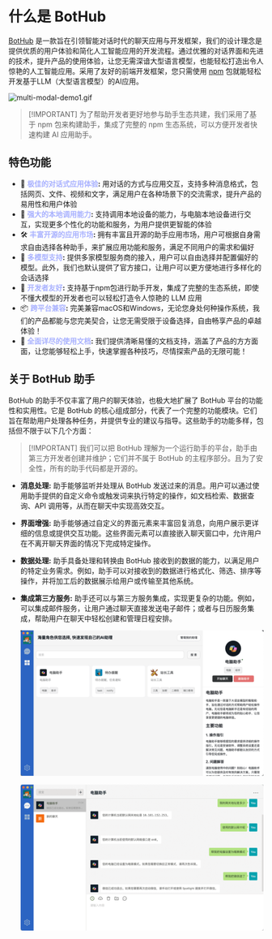 

# 什么是 BotHub
[BotHub](http://bothub.feijiangkeji.com/) 是一款旨在引领智能对话时代的聊天应用与开发框架，我们的设计理念是提供优质的用户体验和简化人工智能应用的开发流程。通过优雅的对话界面和先进的技术，提升产品的使用体验，让您无需深谙大型语言模型，也能轻松打造出令人惊艳的人工智能应用。采用了友好的前端开发框架，您只需使用 [npm](https://www.npmjs.com/) 包就能轻松开发基于LLM（大型语言模型）的AI应用。

  ![multi-modal-demo1.gif](./static/multi-modal-demo.gif)

<!-- 
<details>
  <summary>助手体系</summary>
  <p>BotHub 的助手管理体系是基于 npm 体系构建的，助手的安装、卸载方式就和安装 npm 包一样简单。真正做到用完即走。</p>
</details> -->
> \[!IMPORTANT]
>  为了帮助开发者更好地参与助手生态共建，我们采用了基于 npm 包来构建助手，集成了完整的 npm 生态系统，可以方便开发者快速构建 AI 应用助手。


## 特色功能
- 🥳 **<span style="color: #a8b1ff">极佳的对话式应用体验</span>:** 用对话的方式与应用交互，支持多种消息格式，包括网页、文件、视频和文字，满足用户在各种场景下的交流需求，提升产品的易用性和用户体验
- 🔑 **<span style="color: #a8b1ff">强大的本地调用能力</span>:** 支持调用本地设备的能力，与电脑本地设备进行交互，实现更多个性化的功能和服务，为用户提供更智能的体验
- 🛠️ **<span style="color: #a8b1ff">丰富开源的应用市场</span>:** 拥有丰富且开源的助手应用市场，用户可根据自身需求自由选择各种助手，来扩展应用功能和服务，满足不同用户的需求和偏好
- 🤖️ **<span style="color: #a8b1ff">多模型支持</span>:** 提供多家模型服务商的接入，用户可以自由选择并配置偏好的模型。此外，我们也默认提供了官方接口，让用户可以更方便地进行多样化的会话选择
- 🎉 **<span style="color: #a8b1ff">开发者友好</span>:** 支持基于npm包进行助手开发，集成了完整的生态系统，即使不懂大模型的开发者也可以轻松打造令人惊艳的 LLM 应用
- 📦 **<span style="color: #a8b1ff">跨平台兼容</span>:** 完美兼容macOS和Windows，无论您身处何种操作系统，我们的产品都能与您完美契合，让您无需受限于设备选择，自由畅享产品的卓越体验！
- 📖 **<span style="color: #a8b1ff">全面详尽的使用文档</span>:** 我们提供清晰易懂的文档支持，涵盖了产品的方方面面，让您能够轻松上手，快速掌握各种技巧，尽情探索产品的无限可能！


## 关于 BotHub 助手
BotHub 的助手不仅丰富了用户的聊天体验，也极大地扩展了 BotHub 平台的功能性和实用性。它是 BotHub 的核心组成部分，代表了一个完整的功能模块。它们旨在帮助用户处理各种任务，并提供专业的建议与指导。这些助手的功能多样，包括但不限于以下几个方面：

> \[!IMPORTANT]
>  我们可以把 BotHub 理解为一个运行助手的平台，助手由第三方开发者创建并维护；它们并不属于 BotHub 的主程序部分。且为了安全性，所有的助手代码都是开源的。


- **消息处理:** 助手能够监听并处理从 BotHub 发送过来的消息。用户可以通过使用助手提供的自定义命令或触发词来执行特定的操作，如文档检索、数据查询、API 调用等，从而在聊天中实现高效交互。
- **界面增强:** 助手能够通过自定义的界面元素来丰富回复消息，向用户展示更详细的信息或提供交互功能。这些界面元素可以直接嵌入聊天窗口中，允许用户在不离开聊天界面的情况下完成特定操作。
- **数据处理:** 助手具备处理和转换由 BotHub 接收到的数据的能力，以满足用户的特定业务需求。例如，助手可以对接收到的数据进行格式化、筛选、排序等操作，并将加工后的数据展示给用户或传输至其他系统。
- **集成第三方服务:** 助手还可以与第三方服务集成，实现更复杂的功能。例如，可以集成邮件服务，让用户通过聊天直接发送电子邮件；或者与日历服务集成，帮助用户在聊天中轻松创建和管理日程安排。


  ![assistant-manage3.png](./static/assistant-manage3.png)


  ![computer-copilot.png](./static/computer-copilot.png)
